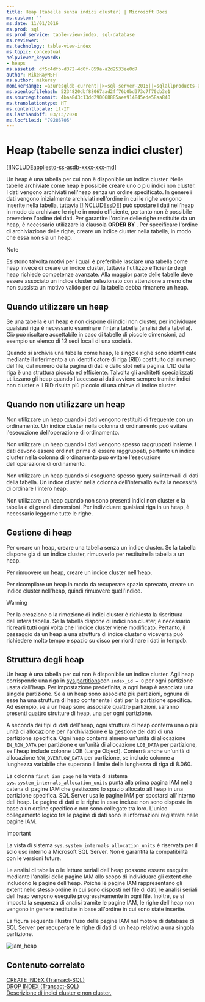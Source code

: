 ```yaml
---
title: Heap (tabelle senza indici cluster) | Microsoft Docs
ms.custom: ''
ms.date: 11/01/2016
ms.prod: sql
ms.prod_service: table-view-index, sql-database
ms.reviewer: ''
ms.technology: table-view-index
ms.topic: conceptual
helpviewer_keywords:
- heaps
ms.assetid: df5c4dfb-d372-4d0f-859a-a2d2533ee0d7
author: MikeRayMSFT
ms.author: mikeray
monikerRange: =azuresqldb-current||>=sql-server-2016||=sqlallproducts-allversions||>=sql-server-linux-2017||=azuresqldb-mi-current
ms.openlocfilehash: 5234820dbf88067aad2ff76b0bd373c7f70cb3e1
ms.sourcegitcommit: 4baa8d3c13dd290068885aea914845ede58aa840
ms.translationtype: HT
ms.contentlocale: it-IT
ms.lasthandoff: 03/13/2020
ms.locfileid: "79286705"
---
```

# <a name="heaps-tables-without-clustered-indexes"></a>Heap (tabelle senza indici cluster)
[!INCLUDE[appliesto-ss-asdb-xxxx-xxx-md](../../includes/appliesto-ss-asdb-xxxx-xxx-md.md)]

  Un heap è una tabella per cui non è disponibile un indice cluster. Nelle tabelle archiviate come heap è possibile creare uno o più indici non cluster. I dati vengono archiviati nell'heap senza un ordine specificato. In genere i dati vengono inizialmente archiviati nell'ordine in cui le righe vengono inserite nella tabella, tuttavia [!INCLUDE[ssDE](../../includes/ssde-md.md)] può spostare i dati nell'heap in modo da archiviare le righe in modo efficiente, pertanto non è possibile prevedere l'ordine dei dati. Per garantire l'ordine delle righe restituite da un heap, è necessario utilizzare la clausola **ORDER BY** . Per specificare l'ordine di archiviazione delle righe, creare un indice cluster nella tabella, in modo che essa non sia un heap.  
  
> [!NOTE]  
>  Esistono talvolta motivi per i quali è preferibile lasciare una tabella come heap invece di creare un indice cluster, tuttavia l'utilizzo efficiente degli heap richiede competenze avanzate. Alla maggior parte delle tabelle deve essere associato un indice cluster selezionato con attenzione a meno che non sussista un motivo valido per cui la tabella debba rimanere un heap.  
  
## <a name="when-to-use-a-heap"></a>Quando utilizzare un heap  
 Se una tabella è un heap e non dispone di indici non cluster, per individuare qualsiasi riga è necessario esaminare l'intera tabella (analisi della tabella). Ciò può risultare accettabile in caso di tabelle di piccole dimensioni, ad esempio un elenco di 12 sedi locali di una società.  
  
 Quando si archivia una tabella come heap, le singole righe sono identificate mediante il riferimento a un identificatore di riga (RID) costituito dal numero del file, dal numero della pagina di dati e dallo slot nella pagina. L'ID della riga è una struttura piccola ed efficiente. Talvolta gli architetti specializzati utilizzano gli heap quando l'accesso ai dati avviene sempre tramite indici non cluster e il RID risulta più piccolo di una chiave di indice cluster.  
  
## <a name="when-not-to-use-a-heap"></a>Quando non utilizzare un heap  
 Non utilizzare un heap quando i dati vengono restituiti di frequente con un ordinamento. Un indice cluster nella colonna di ordinamento può evitare l'esecuzione dell'operazione di ordinamento.  
  
 Non utilizzare un heap quando i dati vengono spesso raggruppati insieme. I dati devono essere ordinati prima di essere raggruppati, pertanto un indice cluster nella colonna di ordinamento può evitare l'esecuzione dell'operazione di ordinamento.  
  
 Non utilizzare un heap quando si eseguono spesso query su intervalli di dati della tabella.  Un indice cluster nella colonna dell'intervallo evita la necessità di ordinare l'intero heap.  
  
 Non utilizzare un heap quando non sono presenti indici non cluster e la tabella è di grandi dimensioni. Per individuare qualsiasi riga in un heap, è necessario leggerne tutte le righe.  
  
## <a name="managing-heaps"></a>Gestione di heap  
 Per creare un heap, creare una tabella senza un indice cluster. Se la tabella dispone già di un indice cluster, rimuoverlo per restituire la tabella a un heap.  
  
 Per rimuovere un heap, creare un indice cluster nell'heap.  
  
 Per ricompilare un heap in modo da recuperare spazio sprecato, creare un indice cluster nell'heap, quindi rimuovere quell'indice.  
  
> [!WARNING]  
>  Per la creazione o la rimozione di indici cluster è richiesta la riscrittura dell'intera tabella. Se la tabella dispone di indici non cluster, è necessario ricrearli tutti ogni volta che l'indice cluster viene modificato. Pertanto, il passaggio da un heap a una struttura di indice cluster o viceversa può richiedere molto tempo e spazio su disco per riordinare i dati in tempdb.  

## <a name="heap-structures"></a>Struttura degli heap


Un heap è una tabella per cui non è disponibile un indice cluster. Agli heap corrisponde una riga in [sys.partitions](../../relational-databases/system-catalog-views/sys-partitions-transact-sql.md)con `index_id = 0` per ogni partizione usata dall'heap. Per impostazione predefinita, a ogni heap è associata una singola partizione. Se a un heap sono associate più partizioni, ognuna di esse ha una struttura di heap contenente i dati per la partizione specifica. Ad esempio, se a un heap sono associate quattro partizioni, saranno presenti quattro strutture di heap, una per ogni partizione.

A seconda dei tipi di dati dell'heap, ogni struttura di heap conterrà una o più unità di allocazione per l'archiviazione e la gestione dei dati di una partizione specifica. Ogni heap conterrà almeno un'unità di allocazione `IN_ROW_DATA` per partizione e un'unità di allocazione `LOB_DATA` per partizione, se l'heap include colonne LOB (Large Object). Conterrà anche un'unità di allocazione `ROW_OVERFLOW_DATA` per partizione, se include colonne a lunghezza variabile che superano il limite della lunghezza di riga di 8.060.

La colonna `first_iam_page` nella vista di sistema `sys.system_internals_allocation_units` punta alla prima pagina IAM nella catena di pagine IAM che gestiscono lo spazio allocato all'heap in una partizione specifica. SQL Server usa le pagine IAM per spostarsi all'interno dell'heap. Le pagine di dati e le righe in esse incluse non sono disposte in base a un ordine specifico e non sono collegate tra loro. L'unico collegamento logico tra le pagine di dati sono le informazioni registrate nelle pagine IAM.

> [!IMPORTANT]  
> La vista di sistema `sys.system_internals_allocation_units` è riservata per il solo uso interno a Microsoft SQL Server. Non è garantita la compatibilità con le versioni future.
 
Le analisi di tabella o le letture seriali dell'heap possono essere eseguite mediante l'analisi delle pagine IAM allo scopo di individuare gli extent che includono le pagine dell'heap. Poiché le pagine IAM rappresentano gli extent nello stesso ordine in cui sono disposti nel file di dati, le analisi seriali dell'heap vengono eseguite progressivamente in ogni file. Inoltre, se si imposta la sequenza di analisi tramite le pagine IAM, le righe dell'heap non vengono in genere restituite in base all'ordine in cui sono state inserite.

La figura seguente illustra l'uso delle pagine IAM nel motore di database di SQL Server per recuperare le righe di dati di un heap relativo a una singola partizione. 

![iam_heap](../../relational-databases/indexes/media/iam-heap.gif)

  
## <a name="related-content"></a>Contenuto correlato  
[CREATE INDEX &#40;Transact-SQL&#41;](../../t-sql/statements/create-index-transact-sql.md)     
[DROP INDEX &#40;Transact-SQL&#41;](../../t-sql/statements/drop-index-transact-sql.md)     
[Descrizione di indici cluster e non cluster.](../../relational-databases/indexes/clustered-and-nonclustered-indexes-described.md)     
  
  
